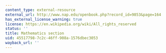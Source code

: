 ```yaml
---
content_type: external-resource
external_url: http://www.nap.edu/openbook.php?record_id=9853&page=164
has_external_license_warning: true
license: https://en.wikipedia.org/wiki/All_rights_reserved
status: ''
title: Mathematics section
uid: 45517798-7c2c-46ff-908a-1576dbec3053
wayback_url: ''
---
```

